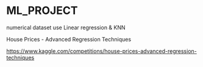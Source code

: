 # ML_PROJECT
 numerical dataset
 use Linear regression & KNN 

House Prices - Advanced Regression Techniques

https://www.kaggle.com/competitions/house-prices-advanced-regression-techniques
